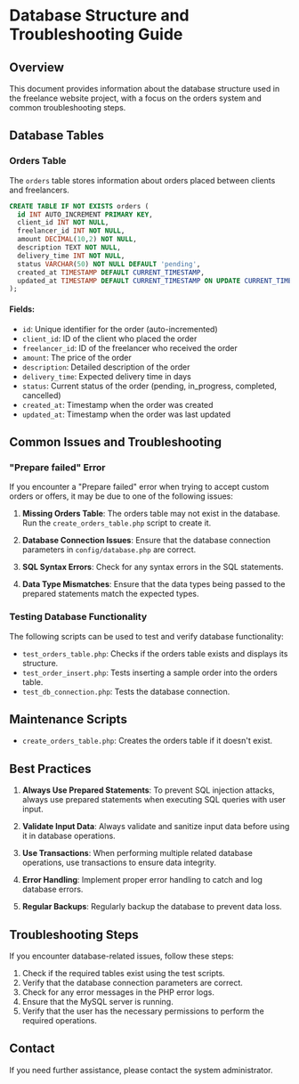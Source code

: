 # Database Structure and Troubleshooting Guide

## Overview

This document provides information about the database structure used in the freelance website project, with a focus on the orders system and common troubleshooting steps.

## Database Tables

### Orders Table

The `orders` table stores information about orders placed between clients and freelancers.

```sql
CREATE TABLE IF NOT EXISTS orders (
  id INT AUTO_INCREMENT PRIMARY KEY,
  client_id INT NOT NULL,
  freelancer_id INT NOT NULL,
  amount DECIMAL(10,2) NOT NULL,
  description TEXT NOT NULL,
  delivery_time INT NOT NULL,
  status VARCHAR(50) NOT NULL DEFAULT 'pending',
  created_at TIMESTAMP DEFAULT CURRENT_TIMESTAMP,
  updated_at TIMESTAMP DEFAULT CURRENT_TIMESTAMP ON UPDATE CURRENT_TIMESTAMP
);
```

#### Fields:

- `id`: Unique identifier for the order (auto-incremented)
- `client_id`: ID of the client who placed the order
- `freelancer_id`: ID of the freelancer who received the order
- `amount`: The price of the order
- `description`: Detailed description of the order
- `delivery_time`: Expected delivery time in days
- `status`: Current status of the order (pending, in_progress, completed, cancelled)
- `created_at`: Timestamp when the order was created
- `updated_at`: Timestamp when the order was last updated

## Common Issues and Troubleshooting

### "Prepare failed" Error

If you encounter a "Prepare failed" error when trying to accept custom orders or offers, it may be due to one of the following issues:

1. **Missing Orders Table**: The orders table may not exist in the database. Run the `create_orders_table.php` script to create it.

2. **Database Connection Issues**: Ensure that the database connection parameters in `config/database.php` are correct.

3. **SQL Syntax Errors**: Check for any syntax errors in the SQL statements.

4. **Data Type Mismatches**: Ensure that the data types being passed to the prepared statements match the expected types.

### Testing Database Functionality

The following scripts can be used to test and verify database functionality:

- `test_orders_table.php`: Checks if the orders table exists and displays its structure.
- `test_order_insert.php`: Tests inserting a sample order into the orders table.
- `test_db_connection.php`: Tests the database connection.

## Maintenance Scripts

- `create_orders_table.php`: Creates the orders table if it doesn't exist.

## Best Practices

1. **Always Use Prepared Statements**: To prevent SQL injection attacks, always use prepared statements when executing SQL queries with user input.

2. **Validate Input Data**: Always validate and sanitize input data before using it in database operations.

3. **Use Transactions**: When performing multiple related database operations, use transactions to ensure data integrity.

4. **Error Handling**: Implement proper error handling to catch and log database errors.

5. **Regular Backups**: Regularly backup the database to prevent data loss.

## Troubleshooting Steps

If you encounter database-related issues, follow these steps:

1. Check if the required tables exist using the test scripts.
2. Verify that the database connection parameters are correct.
3. Check for any error messages in the PHP error logs.
4. Ensure that the MySQL server is running.
5. Verify that the user has the necessary permissions to perform the required operations.

## Contact

If you need further assistance, please contact the system administrator.